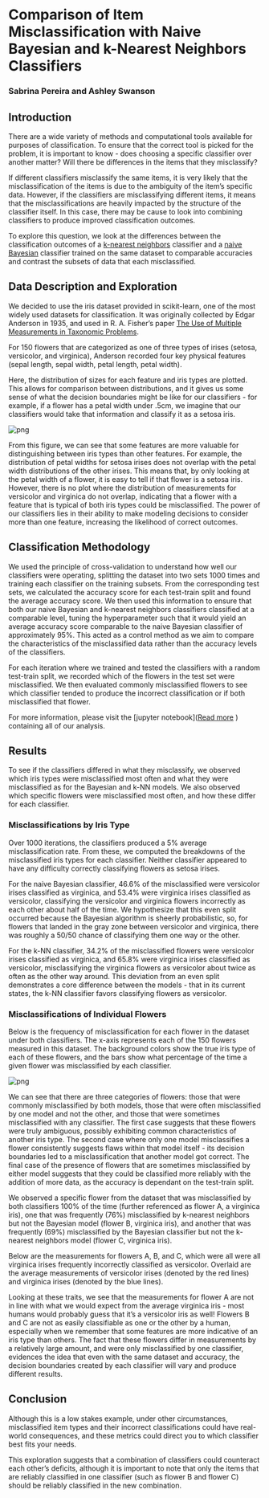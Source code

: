 # Comparison of Item Misclassification with Naive Bayesian and k-Nearest Neighbors Classifiers 

### Sabrina Pereira and Ashley Swanson


## Introduction

There are a wide variety of methods and computational tools available for purposes of classification. To ensure that the correct tool is picked for the problem, it is important to know - does choosing a specific classifier over another matter? Will there be differences in the items that they misclassify?

If different classifiers misclassify the same items, it is very likely that the misclassification of the items is due to the ambiguity of the item’s specific data. However, if the classifiers are misclassifying different items, it means that the misclassifications are heavily impacted by the structure of the classifier itself. In this case, there may be cause to look into combining classifiers to produce improved classification outcomes.

To explore this question, we look at the differences between the classification outcomes of a [k-nearest neighbors](https://scikit-learn.org/stable/modules/naive_bayes.html) classifier and a [naive Bayesian](https://scikit-learn.org/stable/modules/neighbors.html#classification) classifier trained on the same dataset to comparable accuracies and contrast the subsets of data that each misclassified. 

## Data Description and Exploration

We decided to use the iris dataset provided in scikit-learn, one of the most widely used datasets for classification. It was originally collected by Edgar Anderson in 1935, and used in R. A. Fisher’s paper [The Use of Multiple Measurements in Taxonomic Problems](http://rcs.chemometrics.ru/Tutorials/classification/Fisher.pdf). 

For 150 flowers that are categorized as one of three types of irises (setosa, versicolor, and virginica), Anderson recorded four key physical features (sepal length, sepal width, petal length, petal width).


Here, the distribution of sizes for each feature and iris types are plotted. This allows for comparison between distributions, and it gives us some sense of what the decision boundaries might be like for our classifiers - for example, if a flower has a petal width under .5cm, we imagine that our classifiers would take that information and classify it as a setosa iris. 



![png](output_9_1.png)


From this figure, we can see that some features are more valuable for distinguishing between iris types than other features. For example, the distribution of petal widths for setosa irises does not overlap with the petal width distributions of the other irises. This means that, by only looking at the petal width of a flower, it is easy to tell if that flower is a setosa iris. However, there is no plot where the distribution of measurements for versicolor and virginica do not overlap, indicating that a flower with a feature that is typical of both iris types could be misclassified. The power of our classifiers lies in their ability to make modeling decisions to consider more than one feature, increasing the likelihood of correct outcomes. 

## Classification Methodology

We used the principle of cross-validation to understand how well our classifiers were operating, splitting the dataset into two sets 1000 times and training each classifier on the training subsets. From the corresponding test sets, we calculated the accuracy score for each test-train split and found the average accuracy score. We then used this information to ensure that both our naive Bayesian and k-nearest neighbors classifiers classified at a comparable level, tuning the hyperparameter such that it would yield an average accuracy score comparable to the naive Bayesian classifier of approximately 95%. This acted as a control method as we aim to compare the characteristics of the misclassified data rather than the accuracy levels of the classifiers. 

For each iteration where we trained and tested the classifiers with a random test-train split, we recorded which of the flowers in the test set were misclassified. We then evaluated commonly misclassified flowers to see which classifier tended to produce the incorrect classification or if both misclassified that flower. 

For more information, please visit the [jupyter notebook]([Read more](https://github.com/ASHSWAN1999/Bayes-vs-Machine-Learning-Comparison)
) containing all of our analysis.

## Results

To see if the classifiers differed in what they misclassify, we observed which iris types were misclassified most often and what they were misclassified as for the Bayesian and k-NN models. We also observed which specific flowers were misclassified most often, and how these differ for each classifier.

### Misclassifications by Iris Type

Over 1000 iterations, the classifiers produced a 5% average misclassification rate. From these, we computed the breakdowns of the misclassified iris types for each classifier. Neither classifier appeared to have any difficulty correctly classifying flowers as setosa irises.

For the naive Bayesian classifier, 46.6% of the misclassified were versicolor irises classified as virginica, and 53.4% were virginica irises classified as versicolor, classifying the versicolor and virginica flowers incorrectly as each other about half of the time. We hypothesize that this even split occurred because the Bayesian algorithm is sheerly probabilistic, so, for flowers that landed in the gray zone between versicolor and virginica, there was roughly a 50/50 chance of classifying them one way or the other. 

For the k-NN classifier, 34.2% of the misclassified flowers were versicolor irises classified as virginica, and 65.8% were virginica irises classified as versicolor, misclassifying the virginica flowers as versicolor about twice as often as the other way around. This deviation from an even split demonstrates a core difference between the models - that in its current states, the k-NN classifier favors classifying flowers as versicolor.

### Misclassifications of Individual Flowers

Below is the frequency of misclassification for each flower in the dataset under both classifiers. The x-axis represents each of the 150 flowers measured in this dataset. The background colors show the true iris type of each of these flowers, and the bars show what percentage of the time a given flower was misclassified by each classifier. 


![png](output_26_1.png)


We can see that there are three categories of flowers: those that were commonly misclassified by both models, those that were often misclassified by one model and not the other, and those that were sometimes misclassified with any classifier. The first case suggests that these flowers were truly ambiguous, possibly exhibiting common characteristics of another iris type. The second case where only one model misclassifies a flower consistently suggests flaws within that model itself - its decision boundaries led to a misclassification that another model got correct. The final case of the presence of flowers that are sometimes misclassified by either model suggests that they could be classified more reliably with the addition of more data, as the accuracy is dependant on the test-train split. 

We observed a specific flower from the dataset that was misclassified by both classifiers 100% of the time (further referenced as flower A, a virginica iris), one that was frequently (76%) misclassified by k-nearest neighbors but not the Bayesian model (flower B, virginica iris), and another that was frequently (69%) misclassified by the Bayesian classifier but not the k-nearest neighbors model (flower C, virginica iris). 

Below are the measurements for flowers A, B, and C, which were all were all virginica irises frequently incorrectly classified as versicolor. Overlaid are the average measurements of versicolor irises (denoted by the red lines) and virginica irises (denoted by the blue lines).



Looking at these traits, we see that the measurements for flower A are not in line with what we would expect from the average virginica iris - most humans would probably guess that it’s a versicolor iris as well! Flowers B and C are not as easily classifiable as one or the other by a human, especially when we remember that some features are more indicative of an iris type than others. The fact that these flowers differ in measurements by a relatively large amount, and were only misclassified by one classifier, evidences the idea that even with the same dataset and accuracy, the decision boundaries created by each classifier will vary and produce different results.

## Conclusion 

Although this is a low stakes example, under other circumstances, misclassified item types and their incorrect classifications could have real-world consequences, and these metrics could direct you to which classifier best fits your needs. 

This exploration suggests that a combination of classifiers could counteract each other’s deficits, although it is important to note that only the items that are reliably classified in one classifier (such as flower B and flower C) should be reliably classified in the new combination. 

